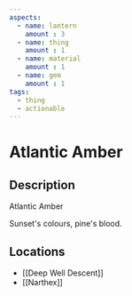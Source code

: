 ```yaml
---
aspects: 
  - name: lantern
    amount : 3
  - name: thing
    amount : 1
  - name: material
    amount : 1
  - name: gem
    amount : 1
tags:
  - thing
  - actionable
---
```


# Atlantic Amber

## Description
Atlantic Amber

Sunset's colours, pine's blood.
## Locations
- [[Deep Well Descent]]
- [[Narthex]]